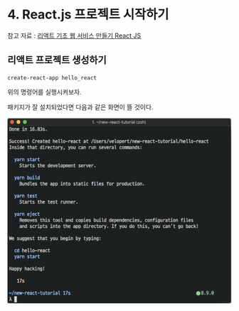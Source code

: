 # 4. React.js 프로젝트 시작하기

참고 자료 : 
[리액트 기초 웹 서비스 만들기 React JS](https://www.youtube.com/watch?v=sM2p1EqTlw4&list=PL7jH19IHhOLOFTVD4R8FeZWkwpVi8-9Fv)

## 리액트 프로젝트 생성하기

    create-react-app hello_react
    
위의 명령어를 실행시켜보자.

패키지가 잘 설치되었다면 다음과 같은 화면이 뜰 것이다.

![패키지 설치 후](https://github.com/Se-Hun/WebStudy/blob/master/React.js/%ED%94%84%EB%A1%9C%EC%A0%9D%ED%8A%B8%20%EC%84%A4%EC%B9%98%20%ED%9B%84.PNG)


